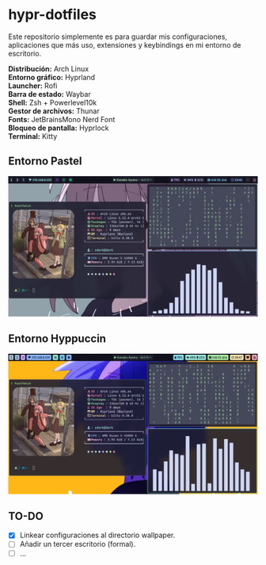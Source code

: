 # hypr-dotfiles

Este repositorio simplemente es para guardar mis configuraciones, aplicaciones que más uso, extensiones y keybindings en mi entorno de escritorio.

**Distribución:** Arch Linux  
**Entorno gráfico:** Hyprland  
**Launcher:** Rofi  
**Barra de estado:** Waybar  
**Shell:** Zsh + Powerlevel10k  
**Gestor de archivos:** Thunar  
**Fonts:** JetBrainsMono Nerd Font  
**Bloqueo de pantalla:** Hyprlock  
**Terminal:** Kitty
## Entorno Pastel
![Entorno Pastel](images/pastel.png)

## Entorno Hyppuccin
![Entorno Hyppuccin](images/hypuccino.png)

## TO-DO
- [X] Linkear configuraciones al directorio wallpaper.
- [ ] Añadir un tercer escritorio (formal).
- [ ] ...

